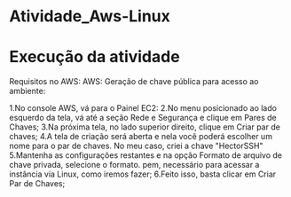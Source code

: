 # Atividade_Aws-Linux
# Execução da atividade
Requisitos no AWS:
AWS: Geração de chave pública para acesso ao ambiente:

1.No console AWS, vá para o Painel EC2:
2.No menu posicionado ao lado esquerdo da tela, vá até a seção Rede e Segurança e clique em Pares de Chaves;
3.Na próxima tela, no lado superior direito, clique em Criar par de chaves;
4.A tela de criação será aberta e nela você poderá escolher um nome para o par de chaves. No meu caso, criei a chave "HectorSSH"
5.Mantenha as configurações restantes e na opção Formato de arquivo de chave privada, selecione o formato. pem, necessário para acessar a instância via Linux, como iremos fazer;
6.Feito isso, basta clicar em Criar Par de Chaves;
